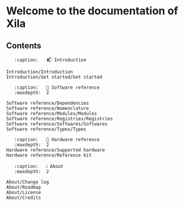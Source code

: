 # Welcome to the documentation of Xila

## Contents

```{toctree}
   :caption:   📬 Introduction

Introduction/Introduction
Introduction/Get started/Get started
```

```{toctree}
   :caption:   📖 Software reference   
   :maxdepth:  2

Software reference/Dependencies
Software reference/Nomenclature
Software reference/Modules/Modules
Software reference/Registries/Registries
Software reference/Softwares/Softwares
Software reference/Types/Types
```

```{toctree}
   :caption:   🔌 Hardware reference
   :maxdepth:  2
Hardware reference/Supported hardware
Hardware reference/Reference kit
```

```{toctree}
   :caption:   ℹ️ About
   :maxdepth:  2

About/Change log
About/Roadmap
About/License
About/Credits
```

